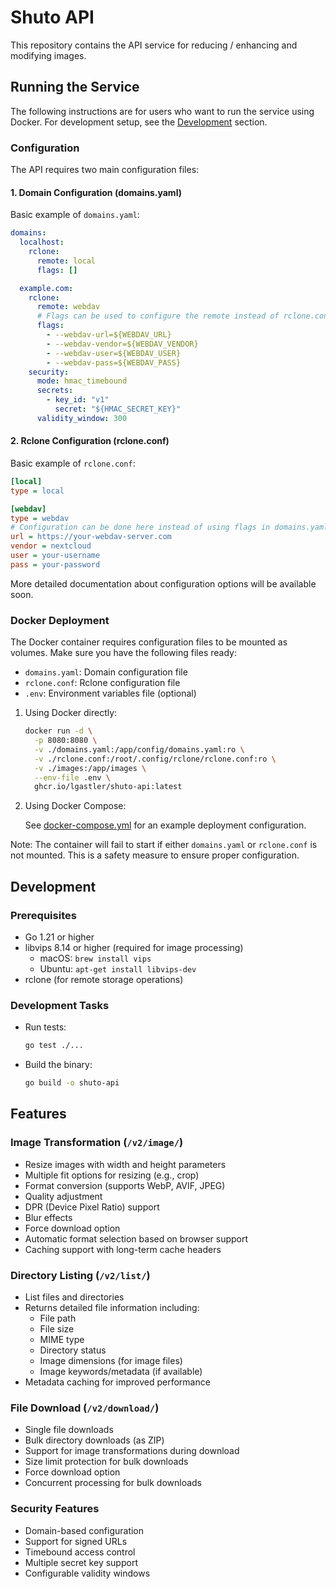 # Shuto API

This repository contains the API service for reducing / enhancing and modifying images.

## Running the Service

The following instructions are for users who want to run the service using Docker. For development setup, see the [Development](#development) section.

### Configuration

The API requires two main configuration files:

#### 1. Domain Configuration (domains.yaml)

Basic example of `domains.yaml`:

```yaml
domains:
  localhost:
    rclone:
      remote: local
      flags: []

  example.com:
    rclone:
      remote: webdav
      # Flags can be used to configure the remote instead of rclone.conf
      flags:
        - --webdav-url=${WEBDAV_URL}
        - --webdav-vendor=${WEBDAV_VENDOR}
        - --webdav-user=${WEBDAV_USER}
        - --webdav-pass=${WEBDAV_PASS}
    security:
      mode: hmac_timebound
      secrets:
        - key_id: "v1"
          secret: "${HMAC_SECRET_KEY}"
      validity_window: 300
```

#### 2. Rclone Configuration (rclone.conf)

Basic example of `rclone.conf`:

```ini
[local]
type = local

[webdav]
type = webdav
# Configuration can be done here instead of using flags in domains.yaml
url = https://your-webdav-server.com
vendor = nextcloud
user = your-username
pass = your-password
```

More detailed documentation about configuration options will be available soon.

### Docker Deployment

The Docker container requires configuration files to be mounted as volumes. Make sure you have the following files ready:

- `domains.yaml`: Domain configuration file
- `rclone.conf`: Rclone configuration file
- `.env`: Environment variables file (optional)

1. Using Docker directly:

   ```bash
   docker run -d \
     -p 8080:8080 \
     -v ./domains.yaml:/app/config/domains.yaml:ro \
     -v ./rclone.conf:/root/.config/rclone/rclone.conf:ro \
     -v ./images:/app/images \
     --env-file .env \
     ghcr.io/lgastler/shuto-api:latest
   ```

2. Using Docker Compose:

   See [docker-compose.yml](docker-compose.yml) for an example deployment configuration.

Note: The container will fail to start if either `domains.yaml` or `rclone.conf` is not mounted. This is a safety measure to ensure proper configuration.

## Development

### Prerequisites

- Go 1.21 or higher
- libvips 8.14 or higher (required for image processing)
  - macOS: `brew install vips`
  - Ubuntu: `apt-get install libvips-dev`
- rclone (for remote storage operations)

### Development Tasks

- Run tests:

  ```bash
  go test ./...
  ```

- Build the binary:
  ```bash
  go build -o shuto-api
  ```

## Features

### Image Transformation (`/v2/image/`)

- Resize images with width and height parameters
- Multiple fit options for resizing (e.g., crop)
- Format conversion (supports WebP, AVIF, JPEG)
- Quality adjustment
- DPR (Device Pixel Ratio) support
- Blur effects
- Force download option
- Automatic format selection based on browser support
- Caching support with long-term cache headers

### Directory Listing (`/v2/list/`)

- List files and directories
- Returns detailed file information including:
  - File path
  - File size
  - MIME type
  - Directory status
  - Image dimensions (for image files)
  - Image keywords/metadata (if available)
- Metadata caching for improved performance

### File Download (`/v2/download/`)

- Single file downloads
- Bulk directory downloads (as ZIP)
- Support for image transformations during download
- Size limit protection for bulk downloads
- Force download option
- Concurrent processing for bulk downloads

### Security Features

- Domain-based configuration
- Support for signed URLs
- Timebound access control
- Multiple secret key support
- Configurable validity windows

